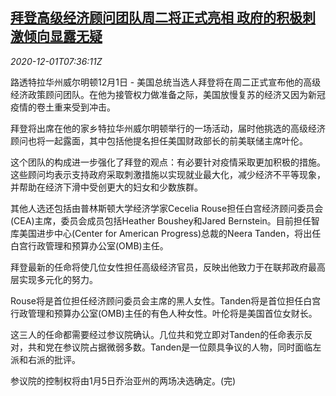 <!--1606809302000-->
[拜登高级经济顾问团队周二将正式亮相 政府的积极刺激倾向显露无疑](https://cn.reuters.com/article/biden-economic-advisors-1201-tues-idCNKBS28B40Q)
------

<div><i>2020-12-01T07:36:11Z</i></div><p>路透特拉华州威尔明顿12月1日 - 美国总统当选人拜登将在周二正式宣布他的高级经济政策顾问团队。在他为接管权力做准备之际，美国放慢复苏的经济又因为新冠疫情的卷土重来受到冲击。</p><p>拜登将出席在他的家乡特拉华州威尔明顿举行的一场活动，届时他挑选的高级经济顾问也将一起露面，其中包括他提名担任美国财政部长的前美联储主席叶伦。</p><p>这个团队的构成进一步强化了拜登的观点：有必要针对疫情采取更加积极的措施。这些顾问均表示支持政府采取刺激措施以实现就业最大化，减少经济不平等现象，并帮助在经济下滑中受创更大的妇女和少数族群。</p><p>其他人选还包括由普林斯顿大学经济学家Cecelia Rouse担任白宫经济顾问委员会(CEA)主席，委员会成员包括Heather Boushey和Jared Bernstein。目前担任智库美国进步中心(Center for American Progress)总裁的Neera Tanden，将出任白宫行政管理和预算办公室(OMB)主任。</p><p>拜登最新的任命将使几位女性担任高级经济官员，反映出他致力于在联邦政府最高层实现多元化的努力。</p><p>Rouse将是首位担任经济顾问委员会主席的黑人女性。Tanden将是首位担任白宫行政管理和预算办公室(OMB)主任的有色人种女性。叶伦将是美国首位女财长。</p><p>这三人的任命都需要经过参议院确认。几位共和党立即对Tanden的任命表示反对，共和党在参议院占据微弱多数。Tanden是一位颇具争议的人物，同时面临左派和右派的批评。</p><p>参议院的控制权将由1月5日乔治亚州的两场决选确定。(完)</p>
